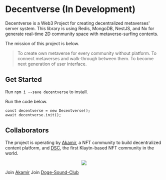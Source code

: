 # Decentverse (In Development)

Decentverse is a Web3 Project for creating decentralized metaverses' server system.
This library is using Redis, MongoDB, NestJS, and Nx for generate real-time 2D community space with metaverse-surfing contents.

The mission of this project is below.

> To create own metaverse for every community without platform.
> To connect metaverses and walk-through between them.
> To become next generation of user interface.

## Get Started

Run `npm i --save decentverse` to install.

Run the code below.

```
const decentverse = new Decentverse();
await decentverse.init();
```

## Collaborators

The project is operating by [Akamir](https://akamir.com), a NFT community to build decentralized content platform, and [DSC](https://dogesound.club), the first Klaytn-based NFT community in the world.

<p style="text-align: center;"><img src="https://lh3.googleusercontent.com/36j7nOlkOhcY8r6vbBhpYIlDOhp7Tx1XT6ukcpPZ4-TsYz7_lzFS4ODDdZFMy5N9Z20z2eJpEdUuJw1e6kk16FlTg9D8VsKvb3GD=s0"></p>

Join [Akamir](https://discord.gg/sQs9uEKQed)
Join [Doge-Sound-Club](https://discord.gg/79CqdTdu8w)
